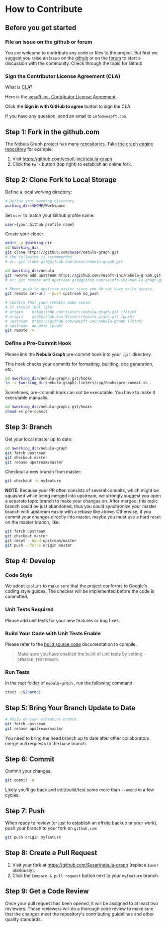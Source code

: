 # How to Contribute

## Before you get started

### File an issue on the github or forum

You are welcome to contribute any code or files to the project. But first we suggest you raise an issue on the [github](https://github.com/vesoft-inc/nebula-graph) or on the [forum](https://discuss.nebula-graph.io/)
 to start a discussion with the community. Check through the topic for Github.

### Sign the Contributor License Agreement (CLA)

What is [CLA](https://www.apache.org/licenses/contributor-agreements.html)?

Here is the [vesoft inc. Contributor License Agreement](https://cla-assistant.io/vesoft-inc/).

Click the **Sign in with GitHub to agree** button to sign the CLA.

If you have any question, send an email to `info@vesoft.com`.

## Step 1: Fork in the github.com

The Nebula Graph project has many [repositories](https://github.com/vesoft-inc). Take [the graph engine repository](https://github.com/vesoft-inc/nebula-graph) for example:

1. Visit https://github.com/vesoft-inc/nebula-graph
1. Click the `Fork` button (top right) to establish an online fork.

## Step 2: Clone Fork to Local Storage

Define a local working directory:

```bash
# Define your working directory
working_dir=$HOME/Workspace
```

Set `user` to match your Github profile name:

```bash
user={your Github profile name}
```

Create your clone:

```bash
mkdir -p $working_dir
cd $working_dir
git clone https://github.com/$user/nebula-graph.git
# the following is recommended
# or: git clone git@github.com:$user/nebula-graph.git

cd $working_dir/nebula
git remote add upstream https://github.com/vesoft-inc/nebula-graph.git
# or: git remote add upstream git@github.com:vesoft-inc/nebula-graph.git

# Never push to upstream master since you do not have write access.
git remote set-url --push upstream no_push

# Confirm that your remotes make sense:
# It should look like:
# origin    git@github.com:$(user)/nebula-graph.git (fetch)
# origin    git@github.com:$(user)/nebula-graph.git (push)
# upstream  https://github.com/vesoft-inc/nebula-graph (fetch)
# upstream  no_push (push)
git remote -v
```

### Define a Pre-Commit Hook

Please link the **Nebula Graph** pre-commit hook into your `.git` directory.

This hook checks your commits for formatting, building, doc generation, etc.

```bash
cd $working_dir/nebula-graph/.git/hooks
ln -s $working_dir/nebula-graph/.linters/cpp/hooks/pre-commit.sh .
```

Sometimes, pre-commit hook can not be executable. You have to make it executable manually.

```bash
cd $working_dir/nebula-graph/.git/hooks
chmod +x pre-commit
```

## Step 3: Branch

Get your local master up to date:

```bash
cd $working_dir/nebula-graph
git fetch upstream
git checkout master
git rebase upstream/master
```

Checkout a new branch from master:

```bash
git checkout -b myfeature
```

**NOTE**: Because your PR often consists of several commits, which might be squashed while being merged into upstream,
we strongly suggest you open a separate topic branch to make your changes on. After merged,
this topic branch could be just abandoned, thus you could synchronize your master branch with
upstream easily with a rebase like above. Otherwise, if you commit your changes directly into master,
maybe you must use a hard reset on the master branch, like:

```bash
git fetch upstream
git checkout master
git reset --hard upstream/master
git push --force origin master
```

## Step 4: Develop

### Code Style

We adopt `cpplint` to make sure that the project conforms to Google's coding style guides. The checker will be implemented before the code is committed.

### Unit Tests Required

Please add unit tests for your new features or bug fixes.

### Build Your Code with Unit Tests Enable

Please refer to the [build source code](../4.deployment-and-installation/2.compile-and-install-nebula-graph/1.install-nebula-graph-by-compiling-the-source-code.md) documentation to compile.

> Make sure you have enabled the build of unit tests by setting `-DENABLE_TESTING=ON`.

### Run Tests

In the root folder of `nebula-graph` , run the following command:

```bash
ctest -j$(nproc)
```

## Step 5: Bring Your Branch Update to Date

```bash
# While on your myfeature branch.
git fetch upstream
git rebase upstream/master
```

You need to bring the head branch up to date after other collaborators merge pull requests to the base branch.

## Step 6: Commit

Commit your changes.

```bash
git commit -a
```

Likely you'll go back and edit/build/test some more than `--amend` in a few cycles.

## Step 7: Push

When ready to review (or just to establish an offsite backup or your work),
push your branch to your fork on `github.com`:

```bash
git push origin myfeature
```

## Step 8: Create a Pull Request

1. Visit your fork at https://github.com/$user/nebula-graph (replace `$user` obviously).
2. Click the `Compare & pull request` button next to your `myfeature` branch.

## Step 9: Get a Code Review

Once your pull request has been opened, it will be assigned to at least two
reviewers. Those reviewers will do a thorough code review to make sure that the changes meet the repository's contributing guidelines and other quality standards.
